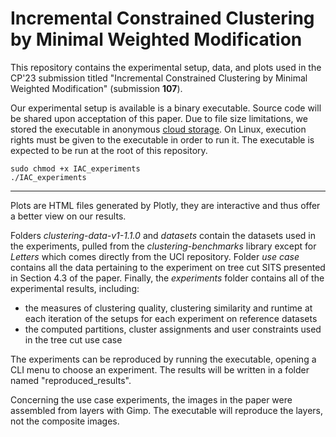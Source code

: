 # Incremental Constrained Clustering by Minimal Weighted Modification

This repository contains the experimental setup, data, and plots used in the CP'23 submission titled "Incremental Constrained Clustering by Minimal Weighted Modification" (submission **107**).

Our experimental setup is available is a binary executable. Source code will be shared upon acceptation of this paper.
Due to file size limitations, we stored the executable in anonymous [cloud storage](https://drive.proton.me/urls/Q28SQKV66M#iK4ymGr0BFUb). 
On Linux, execution rights must be given to the executable in order to run it.
The executable is expected to be run at the root of this repository.

```
sudo chmod +x IAC_experiments
./IAC_experiments
```

***

Plots are HTML files generated by Plotly, they are interactive and thus offer a better view on our results.

Folders *clustering-data-v1-1.1.0* and *datasets* contain the datasets used in the experiments, pulled from the *clustering-benchmarks* library except for *Letters* which comes directly from the UCI repository. Folder *use case* contains all the data pertaining to the experiment on tree cut SITS presented in Section 4.3 of the paper.
Finally, the *experiments* folder contains all of the experimental results, including:

- the measures of clustering quality, clustering similarity and runtime at each iteration of the setups for each experiment on reference datasets
- the computed partitions, cluster assignments and user constraints used in the tree cut use case

The experiments can be reproduced by running the executable, opening a CLI menu to choose an experiment. The results will be written in a folder named "reproduced_results".

Concerning the use case experiments, the images in the paper were assembled from layers with Gimp. The executable will reproduce the layers, not the composite images.
